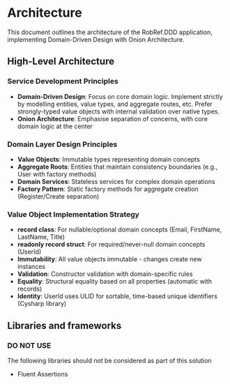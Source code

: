 # Architecture

This document outlines the architecture of the RobRef.DDD application, implementing Domain-Driven Design with Onion Architecture.

## High-Level Architecture

### Service Development Principles
- **Domain-Driven Design**: Focus on core domain logic. Implement strictly  by modelling entities, value types, and aggregate routes, etc. Prefer strongly-typed value objects with internal validation over native types.
- **Onion Architecture**: Emphasise separation of concerns, with core domain logic at the center

### Domain Layer Design Principles
- **Value Objects**: Immutable types representing domain concepts
- **Aggregate Roots**: Entities that maintain consistency boundaries (e.g., User with factory methods)
- **Domain Services**: Stateless services for complex domain operations
- **Factory Pattern**: Static factory methods for aggregate creation (Register/Create separation)

### Value Object Implementation Strategy
- **record class**: For nullable/optional domain concepts (Email, FirstName, LastName, Title)
- **readonly record struct**: For required/never-null domain concepts (UserId)
- **Immutability**: All value objects immutable - changes create new instances
- **Validation**: Constructor validation with domain-specific rules
- **Equality**: Structural equality based on all properties (automatic with records)
- **Identity**: UserId uses ULID for sortable, time-based unique identifiers (Cysharp library)

## Libraries and frameworks

### DO NOT USE
The following libraries should not be considered as part of this solution
- Fluent Assertions
